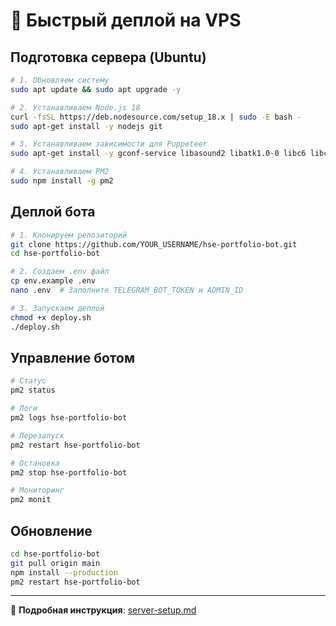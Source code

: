 # 🚀 Быстрый деплой на VPS

## Подготовка сервера (Ubuntu)

```bash
# 1. Обновляем систему
sudo apt update && sudo apt upgrade -y

# 2. Устанавливаем Node.js 18
curl -fsSL https://deb.nodesource.com/setup_18.x | sudo -E bash -
sudo apt-get install -y nodejs git

# 3. Устанавливаем зависимости для Puppeteer
sudo apt-get install -y gconf-service libasound2 libatk1.0-0 libc6 libcairo2 libcups2 libdbus-1-3 libexpat1 libfontconfig1 libgcc1 libgconf-2-4 libgdk-pixbuf2.0-0 libglib2.0-0 libgtk-3-0 libnspr4 libpango-1.0-0 libpangocairo-1.0-0 libstdc++6 libx11-6 libx11-xcb1 libxcb1 libxcomposite1 libxcursor1 libxdamage1 libxext6 libxfixes3 libxi6 libxrandr2 libxrender1 libxss1 libxtst6 ca-certificates fonts-liberation libappindicator1 libnss3 lsb-release xdg-utils wget

# 4. Устанавливаем PM2
sudo npm install -g pm2
```

## Деплой бота

```bash
# 1. Клонируем репозиторий
git clone https://github.com/YOUR_USERNAME/hse-portfolio-bot.git
cd hse-portfolio-bot

# 2. Создаем .env файл
cp env.example .env
nano .env  # Заполните TELEGRAM_BOT_TOKEN и ADMIN_ID

# 3. Запускаем деплой
chmod +x deploy.sh
./deploy.sh
```

## Управление ботом

```bash
# Статус
pm2 status

# Логи
pm2 logs hse-portfolio-bot

# Перезапуск
pm2 restart hse-portfolio-bot

# Остановка
pm2 stop hse-portfolio-bot

# Мониторинг
pm2 monit
```

## Обновление

```bash
cd hse-portfolio-bot
git pull origin main
npm install --production
pm2 restart hse-portfolio-bot
```

---

📖 **Подробная инструкция**: [server-setup.md](server-setup.md) 